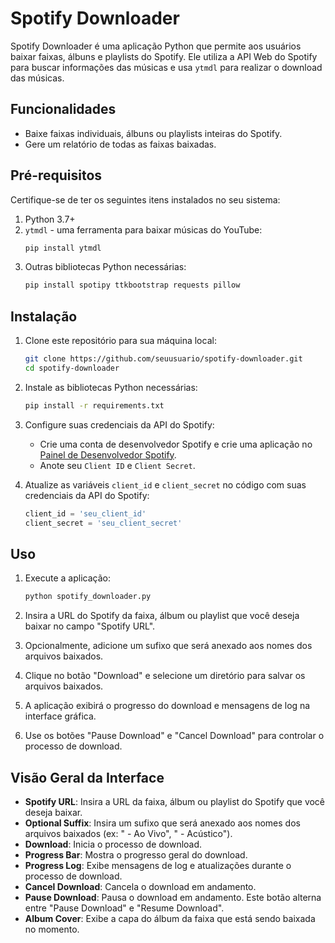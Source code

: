 # Spotify Downloader

Spotify Downloader é uma aplicação Python que permite aos usuários baixar faixas, álbuns e playlists do Spotify. Ele utiliza a API Web do Spotify para buscar informações das músicas e usa `ytmdl` para realizar o download das músicas.

## Funcionalidades

- Baixe faixas individuais, álbuns ou playlists inteiras do Spotify.
- Gere um relatório de todas as faixas baixadas.

## Pré-requisitos

Certifique-se de ter os seguintes itens instalados no seu sistema:

1. Python 3.7+
2. `ytmdl` - uma ferramenta para baixar músicas do YouTube:
    ```bash
    pip install ytmdl
    ```
3. Outras bibliotecas Python necessárias:
    ```bash
    pip install spotipy ttkbootstrap requests pillow
    ```

## Instalação

1. Clone este repositório para sua máquina local:
    ```bash
    git clone https://github.com/seuusuario/spotify-downloader.git
    cd spotify-downloader
    ```

2. Instale as bibliotecas Python necessárias:
    ```bash
    pip install -r requirements.txt
    ```

3. Configure suas credenciais da API do Spotify:
    - Crie uma conta de desenvolvedor Spotify e crie uma aplicação no [Painel de Desenvolvedor Spotify](https://developer.spotify.com/dashboard/applications).
    - Anote seu `Client ID` e `Client Secret`.

4. Atualize as variáveis `client_id` e `client_secret` no código com suas credenciais da API do Spotify:
    ```python
    client_id = 'seu_client_id'
    client_secret = 'seu_client_secret'
    ```

## Uso

1. Execute a aplicação:
    ```bash
    python spotify_downloader.py
    ```

2. Insira a URL do Spotify da faixa, álbum ou playlist que você deseja baixar no campo "Spotify URL".

3. Opcionalmente, adicione um sufixo que será anexado aos nomes dos arquivos baixados.

4. Clique no botão "Download" e selecione um diretório para salvar os arquivos baixados.

5. A aplicação exibirá o progresso do download e mensagens de log na interface gráfica.

6. Use os botões "Pause Download" e "Cancel Download" para controlar o processo de download.

## Visão Geral da Interface

- **Spotify URL**: Insira a URL da faixa, álbum ou playlist do Spotify que você deseja baixar.
- **Optional Suffix**: Insira um sufixo que será anexado aos nomes dos arquivos baixados (ex: " - Ao Vivo", " - Acústico").
- **Download**: Inicia o processo de download.
- **Progress Bar**: Mostra o progresso geral do download.
- **Progress Log**: Exibe mensagens de log e atualizações durante o processo de download.
- **Cancel Download**: Cancela o download em andamento.
- **Pause Download**: Pausa o download em andamento. Este botão alterna entre "Pause Download" e "Resume Download".
- **Album Cover**: Exibe a capa do álbum da faixa que está sendo baixada no momento.
